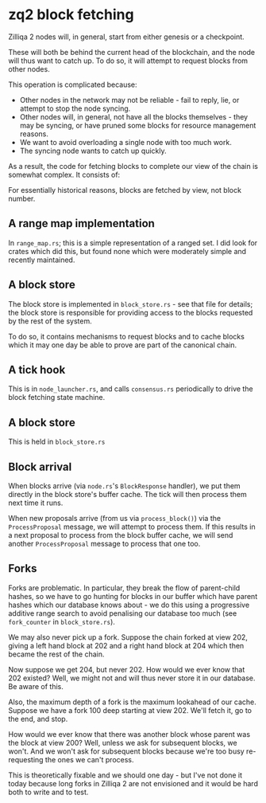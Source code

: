 # zq2 block fetching

Zilliqa 2 nodes will, in general, start from either genesis or a checkpoint.

These will both be behind the current head of the blockchain, and the
node will thus want to catch up. To do so, it will attempt to request
blocks from other nodes.

This operation is complicated because:

 - Other nodes in the network may not be reliable - fail to reply,
   lie, or attempt to stop the node syncing.
 - Other nodes will, in general, not have all the blocks themselves -
   they may be syncing, or have pruned some blocks for resource
   management reasons.
 - We want to avoid overloading a single node with too much work.
 - The syncing node wants to catch up quickly.

As a result, the code for fetching blocks to complete our view of the
chain is somewhat complex. It consists of:

For essentially historical reasons, blocks are fetched by view, not block number.

## A range map implementation

In `range_map.rs`; this is a simple representation of a ranged set. I
did look for crates which did this, but found none which were
moderately simple and recently maintained.

## A block store

The block store is implemented in `block_store.rs` - see that file for
details; the block store is responsible for providing access to the
blocks requested by the rest of the system.

To do so, it contains mechanisms to request blocks and to cache blocks
which it may one day be able to prove are part of the canonical chain.

## A tick hook

This is in `node_launcher.rs`, and calls `consensus.rs` periodically to
drive the block fetching state machine.

## A block store

This is held in `block_store.rs`

## Block arrival

When blocks arrive (via `node.rs`'s `BlockResponse` handler), we put
them directly in the block store's buffer cache. The tick will then
process them next time it runs.

When new proposals arrive (from us via `process_block()`) via the
`ProcessProposal` message, we will attempt to process them. If this
results in a next proposal to process from the block buffer cache, we
will send another `ProcessProposal` message to process that one too.

## Forks

Forks are problematic. In particular, they break the flow of
parent-child hashes, so we have to go hunting for blocks in our buffer
which have parent hashes which our database knows about - we do this
using a progressive additive range search to avoid penalising our
database too much (see `fork_counter` in `block_store.rs`).

We may also never pick up a fork. Suppose the chain forked at view
202, giving a left hand block at 202 and a right hand block at 204
which then became the rest of the chain.

Now suppose we get 204, but never 202. How would we ever know that 202
existed? Well, we might not and will thus never store it in our
database. Be aware of this.

Also, the maximum depth of a fork is the maximum lookahead of our
cache. Suppose we have a fork 100 deep starting at view 202. We'll
fetch it, go to the end, and stop.

How would we ever know that there was another block whose parent was
the block at view 200? Well, unless we ask for subsequent blocks, we
won't. And we won't ask for subsequent blocks because we're too busy
re-requesting the ones we can't process.

This is theoretically fixable and we should one day - but I've not
done it today because long forks in Zilliqa 2 are not envisioned and
it would be hard both to write and to test.


